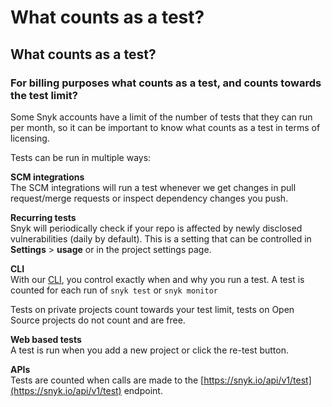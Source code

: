 # What counts as a test?

##  What counts as a test?

### For billing purposes what counts as a test, and counts towards the test limit?

Some Snyk accounts have a limit of the number of tests that they can run per month, so it can be important to know what counts as a test in terms of licensing.

Tests can be run in multiple ways:

**SCM integrations**  
The SCM integrations will run a test whenever we get changes in pull request/merge requests or inspect dependency changes you push.

**Recurring tests**  
Snyk will  periodically check if your repo is affected by newly disclosed vulnerabilities \(daily by default\). This is a setting that can be controlled in **Settings** &gt; **usage** or in the project settings page.

**CLI**  
With our [CLI](https://snyk.io/docs/using-snyk), you control exactly when and why you run a test. A test is counted for each run of `snyk test` or `snyk monitor` 

Tests on private projects count towards your test limit, tests on Open Source projects do not count and are free.

**Web based tests**  
A test is run when you add a new project or click the re-test button.

**APIs**  
Tests are counted when calls are made to the [https://snyk.io/api/v1/test](https://snyk.io/api/v1/test) endpoint.

